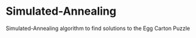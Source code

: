 Simulated-Annealing
===================

Simulated-Annealing algorithm to find solutions to the Egg Carton Puzzle
